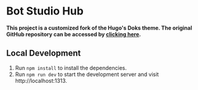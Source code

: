 # Bot Studio Hub

**This project is a customized fork of the Hugo's Doks theme. The original GitHub repository can be accessed by [clicking here](https://github.com/gethyas/doks).**

## Local Development

1. Run `npm install` to install the dependencies.
2. Run `npm run dev` to start the development server and visit http://localhost:1313.